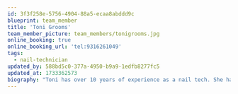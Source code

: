 ```yaml
---
id: 3f3f258e-5756-4904-88a5-ecaa8abddd9c
blueprint: team_member
title: 'Toni Grooms'
team_member_picture: team_members/tonigrooms.jpg
online_booking: true
online_booking_url: 'tel:9316261049'
tags:
  - nail-technician
updated_by: 588bd5c0-377a-4950-b9a9-1edfb8277fc5
updated_at: 1733362573
biography: "Toni has over 10 years of experience as a nail tech. She has been employed at Ginger's since she graduated cosmetology school. Toni is passionate about doing nails. She treats the people in her chair not just as clients, but as friends as well. She wants her clients to leave the salon feeling pampered and rejuvenated."
---
```


